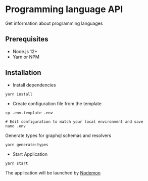 # Programming language API

Get information about programming languages

## Prerequisites
- Node.js 12+
- Yarn or NPM

## Installation
- Install dependencies
```shell
yarn install
```
- Create configuration file from the template
```shell
cp .env.template .env

# Edit configuration to match your local environment and save
nano .env
```
Generate types for graphql schemas and resolvers
```shell
yarn generate:types
```

- Start Application
```bash
yarn start
```
The application will be launched by [Nodemon](https://nodemon.com)
